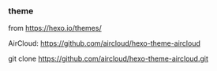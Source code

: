 ### theme
from https://hexo.io/themes/

AirCloud: https://github.com/aircloud/hexo-theme-aircloud

git clone https://github.com/aircloud/hexo-theme-aircloud.git